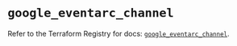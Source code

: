 # `google_eventarc_channel`

Refer to the Terraform Registry for docs: [`google_eventarc_channel`](https://registry.terraform.io/providers/hashicorp/google/6.30.0/docs/resources/eventarc_channel).
